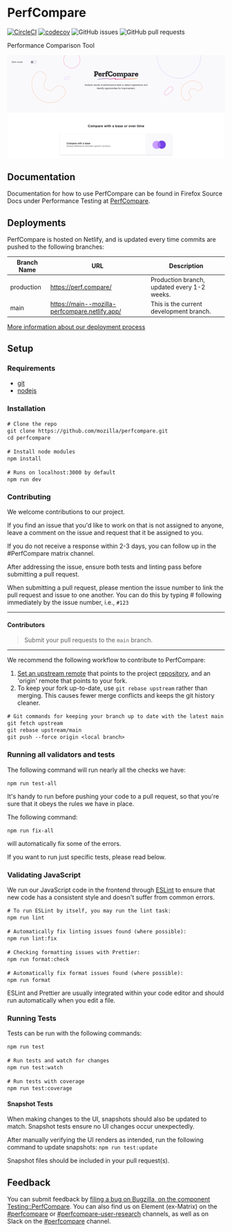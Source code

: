 # PerfCompare

[![CircleCI](https://circleci.com/gh/mozilla/perfcompare/tree/main.svg?style=shield)](https://circleci.com/gh/mozilla/perfcompare/tree/main)
[![codecov](https://codecov.io/gh/mozilla/perfcompare/branch/main/graph/badge.svg?token=XHP440JFDQ)](https://codecov.io/gh/mozilla/perfcompare)
![GitHub issues](https://img.shields.io/github/issues/mozilla/perfcompare)
![GitHub pull requests](https://img.shields.io/github/issues-pr/mozilla/perfcompare)

Performance Comparison Tool

![screenshot](screenshot.png)

## Documentation

Documentation for how to use PerfCompare can be found in Firefox Source Docs under Performance Testing at [PerfCompare](https://firefox-source-docs.mozilla.org/testing/perfdocs/perfcompare.html).

## Deployments

PerfCompare is hosted on Netlify, and is updated every time commits are pushed to the following branches:

| Branch Name | URL                                            | Description                                 |
| ----------- | ---------------------------------------------- | ------------------------------------------- |
| production  | https://perf.compare/                          | Production branch, updated every 1-2 weeks. |
| main        | https://main--mozilla-perfcompare.netlify.app/ | This is the current development branch.     |

[More information about our deployment process](./Deployment.md)

## Setup

### Requirements

- [git](https://git-scm.com/book/en/v2/Getting-Started-Installing-Git)
- [nodejs](https://nodejs.org/en/download/)

### Installation

```
# Clone the repo
git clone https://github.com/mozilla/perfcompare.git
cd perfcompare

# Install node modules
npm install

# Runs on localhost:3000 by default
npm run dev
```

### Contributing

We welcome contributions to our project.

If you find an issue that you'd like to work on that is not assigned to anyone, leave a comment on the issue and request that it be assigned to you.

If you do not receive a response within 2-3 days, you can follow up in the #PerfCompare matrix channel.

After addressing the issue, ensure both tests and linting pass before submitting a pull request.

When submitting a pull request, please mention the issue number to link the pull request and issue to one another. You can do this by typing # following immediately by the issue number, i.e., `#123`

---

#### Contributors

> Submit your pull requests to the `main` branch.

---

We recommend the following workflow to contribute to PerfCompare:

1. [Set an upstream remote](https://docs.github.com/en/get-started/getting-started-with-git/managing-remote-repositories/) that points to the project [repository](https://github.com/mozilla/perfcompare.git), and an 'origin' remote that points to your fork.
2. To keep your fork up-to-date, use `git rebase upstream` rather than merging. This causes fewer merge conflicts and keeps the git history cleaner.

```
# Git commands for keeping your branch up to date with the latest main
git fetch upstream
git rebase upstream/main
git push --force origin <local branch>
```

### Running all validators and tests

The following command will run nearly all the checks we have:

```
npm run test-all
```

It's handy to run before pushing your code to a pull request, so that you're
sure that it obeys the rules we have in place.

The following command:

```
npm run fix-all
```

will automatically fix some of the errors.

If you want to run just specific tests, please read below.

### Validating JavaScript

We run our JavaScript code in the frontend through [ESLint](https://eslint.org/) to ensure that new code has a consistent style and doesn't suffer from common errors.

```
# To run ESLint by itself, you may run the lint task:
npm run lint

# Automatically fix linting issues found (where possible):
npm run lint:fix

# Checking formatting issues with Prettier:
npm run format:check

# Automatically fix format issues found (where possible):
npm run format
```

ESLint and Prettier are usually integrated within your code editor and should
run automatically when you edit a file.

### Running Tests

Tests can be run with the following commands:

```
npm run test

# Run tests and watch for changes
npm run test:watch

# Run tests with coverage
npm run test:coverage
```

#### Snapshot Tests

When making changes to the UI, snapshots should also be updated to match. Snapshot tests
ensure no UI changes occur unexpectedly.

After manually verifying the UI renders as intended, run the following command to update
snapshots:
`npm run test:update`

Snapshot files should be included in your pull request(s).

## Feedback

You can submit feedback by [filing a bug on Bugzilla, on the component Testing::PerfCompare](https://bugzilla.mozilla.org/enter_bug.cgi?product=Testing&component=PerfCompare&status_whiteboard=[pcf]). You can also find us on Element (ex-Matrix) on the [#perfcompare](https://matrix.to/#/#perfcompare:mozilla.org) or [#perfcompare-user-research](https://matrix.to/#/#perfcompare-user-research:mozilla.org) channels, as well as on Slack on the [#perfcompare](https://join.slack.com/share/enQtNDEwODYxNzEwMTE3MC1hZWM0NzkwZjZmYjkyNTBhNDRlYTIxNWMxNDMzNjQ1OWEwYmVhMDBmYjM4OWVlZDg4NjE5NWJhMmQ5NGFjMDll) channel.
